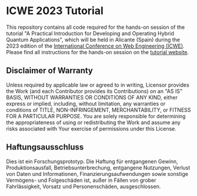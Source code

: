 # ICWE 2023 Tutorial

This repository contains all code required for the hands-on session of the tutorial "A Practical Introduction for Developing and Operating Hybrid Quantum Applications", which will be held in Alicante (Spain) during the 2023 edition of the [International Conference on Web Engineering (ICWE)](https://icwe2023.webengineering.org/).
Please find all instructions for the hands-on session on the [tutorial website](https://ust-quantil.github.io/icwe-tutorial/handson.html).

## Disclaimer of Warranty
Unless required by applicable law or agreed to in writing, Licensor provides the Work (and each Contributor provides its Contributions) on an "AS IS" BASIS, WITHOUT WARRANTIES OR CONDITIONS OF ANY KIND, either express or implied, including, without limitation, any warranties or conditions of TITLE, NON-INFRINGEMENT, MERCHANTABILITY, or FITNESS FOR A PARTICULAR PURPOSE. You are solely responsible for determining the appropriateness of using or redistributing the Work and assume any risks associated with Your exercise of permissions under this License.

## Haftungsausschluss
Dies ist ein Forschungsprototyp. Die Haftung für entgangenen Gewinn, Produktionsausfall, Betriebsunterbrechung, entgangene Nutzungen, Verlust von Daten und Informationen, Finanzierungsaufwendungen sowie sonstige Vermögens- und Folgeschäden ist, außer in Fällen von grober Fahrlässigkeit, Vorsatz und Personenschäden, ausgeschlossen.
